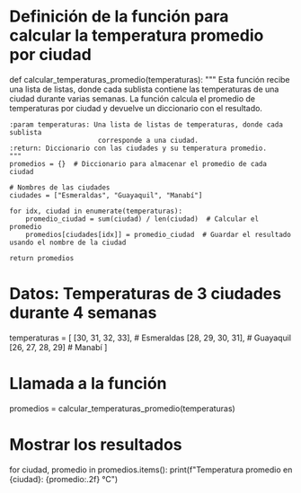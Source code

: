 # Definición de la función para calcular la temperatura promedio por ciudad
def calcular_temperaturas_promedio(temperaturas):
    """
    Esta función recibe una lista de listas, donde cada sublista contiene las temperaturas
    de una ciudad durante varias semanas. La función calcula el promedio de temperaturas
    por ciudad y devuelve un diccionario con el resultado.

    :param temperaturas: Una lista de listas de temperaturas, donde cada sublista
                          corresponde a una ciudad.
    :return: Diccionario con las ciudades y su temperatura promedio.
    """
    promedios = {}  # Diccionario para almacenar el promedio de cada ciudad

    # Nombres de las ciudades
    ciudades = ["Esmeraldas", "Guayaquil", "Manabí"]

    for idx, ciudad in enumerate(temperaturas):
        promedio_ciudad = sum(ciudad) / len(ciudad)  # Calcular el promedio
        promedios[ciudades[idx]] = promedio_ciudad  # Guardar el resultado usando el nombre de la ciudad

    return promedios


# Datos: Temperaturas de 3 ciudades durante 4 semanas
temperaturas = [
    [30, 31, 32, 33],  # Esmeraldas
    [28, 29, 30, 31],  # Guayaquil
    [26, 27, 28, 29]   # Manabí
]

# Llamada a la función
promedios = calcular_temperaturas_promedio(temperaturas)

# Mostrar los resultados
for ciudad, promedio in promedios.items():
    print(f"Temperatura promedio en {ciudad}: {promedio:.2f} °C")

